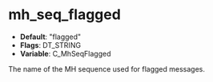 # mh_seq_flagged

- **Default**: "flagged"
- **Flags**: DT_STRING
- **Variable**: C_MhSeqFlagged

The name of the MH sequence used for flagged messages.
